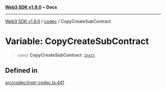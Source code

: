 [**Web3 SDK v1.9.0**](../../../README.md) • **Docs**

***

[Web3 SDK v1.9.0](../../../globals.md) / [codec](../README.md) / CopyCreateSubContract

# Variable: CopyCreateSubContract

> `const` **CopyCreateSubContract**: [`Instr`](../type-aliases/Instr.md)

## Defined in

[src/codec/instr-codec.ts:441](https://github.com/Mystic-Nayy/alephium-web3/blob/ee41f5e0e7d7fb0b155fe62f05b2ac03772895ca/packages/web3/src/codec/instr-codec.ts#L441)
